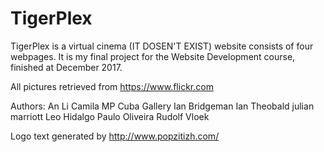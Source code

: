 # TigerPlex
TigerPlex is a virtual cinema (IT DOSEN'T EXIST) website consists of four webpages. It is my final project for the Website Development course, finished at December 2017.


All pictures retrieved from https://www.flickr.com

Authors:
An Li
Camila MP
Cuba Gallery
Ian Bridgeman
Ian Theobald
julian marriott
Leo Hidalgo
Paulo Oliveira
Rudolf Vloek

Logo text generated by http://www.popzitizh.com/
